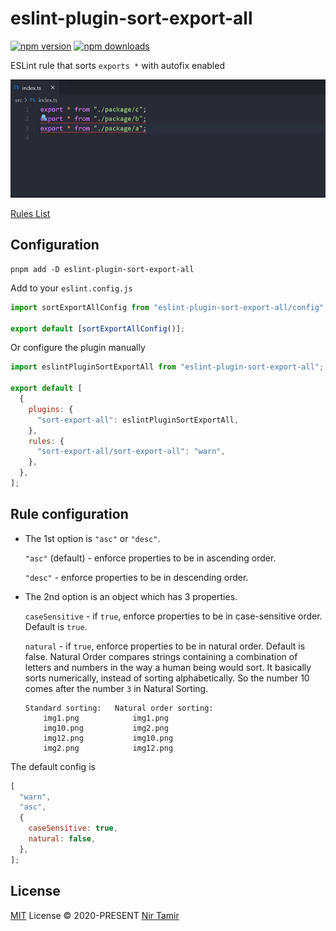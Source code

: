 # eslint-plugin-sort-export-all

[![npm version][npm-version-src]][npm-version-href]
[![npm downloads][npm-downloads-src]][npm-downloads-href]

ESLint rule that sorts `exports *` with autofix enabled

![Example](./example.gif)

[Rules List](./src/rules)

## Configuration

```shell
pnpm add -D eslint-plugin-sort-export-all
```

Add to your `eslint.config.js`

```js
import sortExportAllConfig from "eslint-plugin-sort-export-all/config";

export default [sortExportAllConfig()];
```

Or configure the plugin manually

```js
import eslintPluginSortExportAll from "eslint-plugin-sort-export-all";

export default [
  {
    plugins: {
      "sort-export-all": eslintPluginSortExportAll,
    },
    rules: {
      "sort-export-all/sort-export-all": "warn",
    },
  },
];
```

## Rule configuration

- The 1st option is `"asc"` or `"desc"`.

  `"asc"` (default) - enforce properties to be in ascending order.

  `"desc"` - enforce properties to be in descending order.

- The 2nd option is an object which has 3 properties.

  `caseSensitive` - if `true`, enforce properties to be in case-sensitive order. Default is `true`.

  `natural` - if `true`, enforce properties to be in natural order. Default is false. Natural Order compares strings containing a combination of letters and numbers in the way a human being would sort. It basically sorts numerically, instead of sorting alphabetically. So the number 10 comes after the number `3` in Natural Sorting.

  ```
  Standard sorting:   Natural order sorting:
      img1.png            img1.png
      img10.png           img2.png
      img12.png           img10.png
      img2.png            img12.png
  ```

The default config is

```javascript
[
  "warn",
  "asc",
  {
    caseSensitive: true,
    natural: false,
  },
];
```

## License

[MIT](./LICENSE) License © 2020-PRESENT [Nir Tamir](https://github.com/nirtamir2)

<!-- Badges -->

[npm-version-src]: https://img.shields.io/npm/v/eslint-plugin-sort-export-all?style=flat&colorA=080f12&colorB=1fa669
[npm-version-href]: https://npmjs.com/package/eslint-plugin-sort-export-all
[npm-downloads-src]: https://img.shields.io/npm/dm/eslint-plugin-sort-export-all?style=flat&colorA=080f12&colorB=1fa669
[npm-downloads-href]: https://npmjs.com/package/eslint-plugin-sort-export-all
